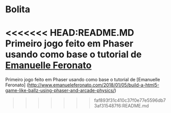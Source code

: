 # Bolita

<<<<<<< HEAD:README.MD
Primeiro jogo feito em Phaser usando como base o tutorial de [Emanuelle Feronato](http://www.emanueleferonato.com/2018/01/05/build-a-html5-game-like-ballz-using-phaser-and-arcade-physics/)
=======
Primeiro jogo feito em Phaser usando como base o tutorial de [Emanuelle Feronato] (http://www.emanueleferonato.com/2018/01/05/build-a-html5-game-like-ballz-using-phaser-and-arcade-physics/)
>>>>>>> faf893f31c410c37f0e77e5596db73af315487f6:README.md
